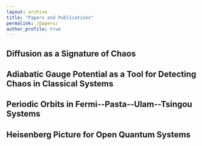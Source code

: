 ```yaml
---
layout: archive
title: "Papers and Publications"
permalink: /papers/
author_profile: true
---
```



## Diffusion as a Signature of Chaos

## Adiabatic Gauge Potential as a Tool for Detecting Chaos in Classical Systems

## Periodic Orbits in Fermi--Pasta--Ulam--Tsingou Systems

## Heisenberg Picture for Open Quantum Systems